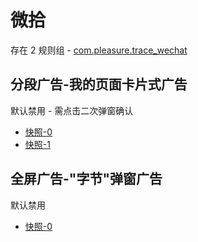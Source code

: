 # 微拾

存在 2 规则组 - [com.pleasure.trace_wechat](/src/apps/com.pleasure.trace_wechat.ts)

## 分段广告-我的页面卡片式广告

默认禁用 - 需点击二次弹窗确认

- [快照-0](https://i.gkd.li/i/13479466)
- [快照-1](https://i.gkd.li/i/13479469)

## 全屏广告-"字节"弹窗广告

默认禁用

- [快照-0](https://i.gkd.li/i/13479468)
